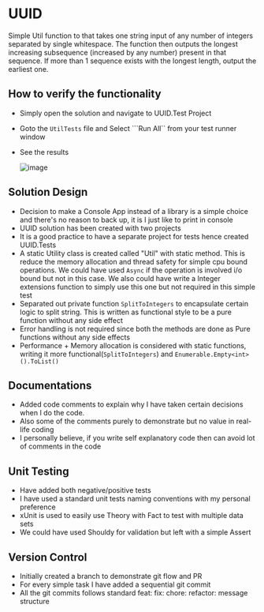 # UUID
Simple Util function to that takes one string input of any number of
integers separated by single whitespace. The function then outputs the
longest increasing subsequence (increased by any number) present in that
sequence. If more than 1 sequence exists with the longest length, output
the earliest one. 

## How to verify the functionality
* Simply open the solution and navigate to UUID.Test Project
* Goto the ```UtilTests``` file and Select ```Run All`` from your test runner window
* See the results

  ![image](https://github.com/ludmal/UUID/assets/130307/8e051abe-dacb-4e33-a896-173cf4a0bf31)

## Solution Design
* Decision to make a Console App instead of a library is a simple choice and there's no reason to back up, it is I just like to print in console
* UUID solution has been created with two projects
* It is a good practice to have a separate project for tests hence created UUID.Tests
* A static Utility class is created called "Util" with static method. This is reduce the memory allocation and thread safety for simple cpu bound operations. We could have used ```Async``` if the operation is involved i/o bound but not in this case. We also could have write a Integer extensions function to simply use this one but not required in this simple test 
* Separated out private function ```SplitToIntegers``` to encapsulate certain logic to split string. This is written as functional style to be a pure function without any side effect
* Error handling is not required since both the methods are done as Pure functions without any side effects
* Performance + Memory allocation is considered with static functions, writing it more functional(```SplitToIntegers```) and ```Enumerable.Empty<int>().ToList()```

## Documentations
* Added code comments to explain why I have taken certain decisions when I do the code.
* Also some of the comments purely to demonstrate but no value in real-life coding
* I personally believe, if you write self explanatory code then can avoid lot of comments in the code

## Unit Testing
* Have added both negative/positive tests
* I have used a standard unit tests naming conventions with my personal preference
* xUnit is used to easily use Theory with Fact to test with multiple data sets
* We could have used Shouldy for validation but left with a simple Assert

## Version Control
* Initially created a branch to demonstrate git flow and PR
* For every simple task I have added a sequential git commit
* All the git commits follows standard feat: fix: chore: refactor: message structure



